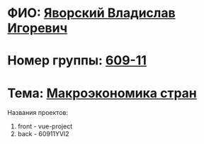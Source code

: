 ФИО: <u>Яворский Владислав Игоревич</u>
=
Номер группы: <u>609-11</u>  
=
Тема: <u>Макроэкономика стран</u>  
=
Названия проектов:
1. front - vue-project
2. back - 60911YVI2

